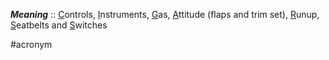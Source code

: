 ***Meaning*** :: <u>C</u>ontrols, <u>I</u>nstruments, <u>G</u>as, <u>A</u>ttitude (flaps and trim set), <u>R</u>unup, <u>S</u>eatbelts and <u>S</u>witches

#acronym